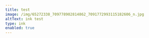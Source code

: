 ```yaml
---
title: test
image: /img/65272338_709778902814862_7091772993115182606_n.jpg
altText: ink test
type: ink
enabled: true
---
```


